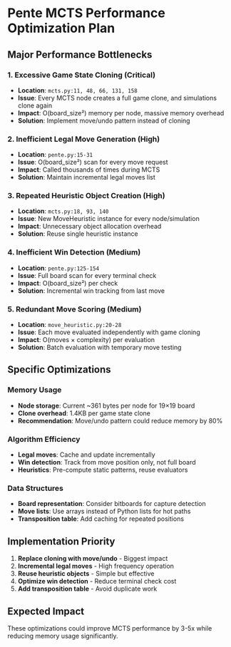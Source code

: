 # Pente MCTS Performance Optimization Plan

## Major Performance Bottlenecks

### 1. **Excessive Game State Cloning** (Critical)
- **Location**: `mcts.py:11, 48, 66, 131, 158`
- **Issue**: Every MCTS node creates a full game clone, and simulations clone again
- **Impact**: O(board_size²) memory per node, massive memory overhead
- **Solution**: Implement move/undo pattern instead of cloning

### 2. **Inefficient Legal Move Generation** (High)
- **Location**: `pente.py:15-31`
- **Issue**: O(board_size²) scan for every move request
- **Impact**: Called thousands of times during MCTS
- **Solution**: Maintain incremental legal moves list

### 3. **Repeated Heuristic Object Creation** (High)
- **Location**: `mcts.py:18, 93, 140`
- **Issue**: New MoveHeuristic instance for every node/simulation
- **Impact**: Unnecessary object allocation overhead
- **Solution**: Reuse single heuristic instance

### 4. **Inefficient Win Detection** (Medium)
- **Location**: `pente.py:125-154`
- **Issue**: Full board scan for every terminal check
- **Impact**: O(board_size²) per check
- **Solution**: Incremental win tracking from last move

### 5. **Redundant Move Scoring** (Medium)
- **Location**: `move_heuristic.py:20-28`
- **Issue**: Each move evaluated independently with game cloning
- **Impact**: O(moves × complexity) per evaluation
- **Solution**: Batch evaluation with temporary move testing

## Specific Optimizations

### Memory Usage
- **Node storage**: Current ~361 bytes per node for 19×19 board
- **Clone overhead**: 1.4KB per game state clone
- **Recommendation**: Move/undo pattern could reduce memory by 80%

### Algorithm Efficiency
- **Legal moves**: Cache and update incrementally
- **Win detection**: Track from move position only, not full board
- **Heuristics**: Pre-compute static patterns, reuse evaluators

### Data Structures
- **Board representation**: Consider bitboards for capture detection
- **Move lists**: Use arrays instead of Python lists for hot paths
- **Transposition table**: Add caching for repeated positions

## Implementation Priority
1. **Replace cloning with move/undo** - Biggest impact
2. **Incremental legal moves** - High frequency operation  
3. **Reuse heuristic objects** - Simple but effective
4. **Optimize win detection** - Reduce terminal check cost
5. **Add transposition table** - Avoid duplicate work

## Expected Impact
These optimizations could improve MCTS performance by 3-5x while reducing memory usage significantly.